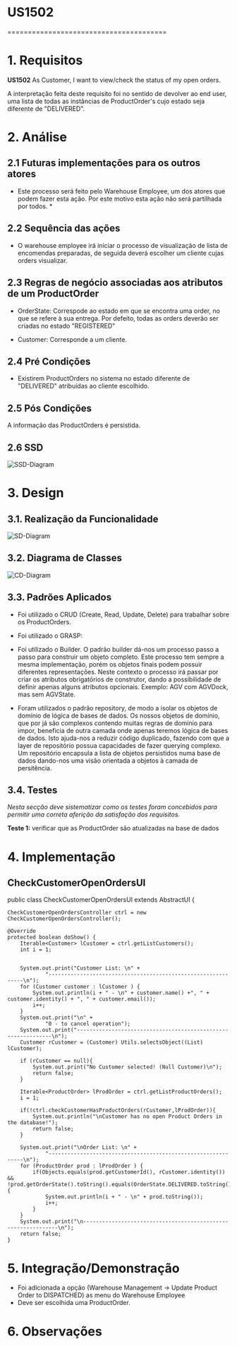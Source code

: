 # US1502
=======================================


# 1. Requisitos

**US1502** As Customer, I want to view/check the status of my open orders.

A interpretação feita deste requisito foi no sentido de devolver ao end user, uma lista de todas as instâncias de ProductOrder's cujo estado seja diferente de "DELIVERED".

# 2. Análise

## 2.1 Futuras implementações para os outros atores

* Este processo será feito pelo Warehouse Employee, um dos atores que podem fazer esta ação. Por este motivo esta ação não será partilhada por todos. *

## 2.2 Sequência das ações

* O warehouse employee irá iniciar o processo de visualização de lista de encomendas preparadas, de seguida deverá escolher um cliente cujas orders visualizar.

## 2.3 Regras de negócio associadas aos atributos de um ProductOrder

* OrderState: Correspode ao estado em que se encontra uma order, no que se refere à sua entrega. Por defeito, todas as orders deverão ser criadas no estado "REGISTERED"

* Customer: Corresponde a um cliente.

## 2.4 Pré Condições

* Existirem ProductOrders no sistema no estado diferente de "DELIVERED" atribuídas ao cliente escolhido.

## 2.5 Pós Condições

A informação das ProductOrders é persistida.

## 2.6 SSD

![SSD-Diagram](US1502_SSD.svg/)

# 3. Design

## 3.1. Realização da Funcionalidade

![SD-Diagram](US1502_SD.svg/)

## 3.2. Diagrama de Classes

![CD-Diagram](US1502_CD.svg/)

## 3.3. Padrões Aplicados

* Foi utilizado o CRUD (Create, Read, Update, Delete) para trabalhar sobre os ProductOrders.

* Foi utilizado o GRASP:

* Foi utilizado o Builder. O padrão builder dá-nos um processo passo a passo
para construir um objeto completo. Este processo tem sempre a mesma implementação, porém os objetos finais podem possuir
diferentes representações. Neste contexto o processo irá passar por criar os atributos obrigatórios de construtor, dando
a possibilidade de definir apenas alguns atributos opcionais. Exemplo: AGV com AGVDock, mas sem AGVState.

* Foram utilizados o padrão repository, de modo a isolar os objetos de domínio de lógica de bases de dados. Os nossos objetos
de domínio, que por já são complexos contendo muitas regras de domínio para impor, beneficia de outra camada onde apenas
teremos lógica de bases de dados. Isto ajuda-nos a reduzir código duplicado, fazendo com que a layer de repositório
possua capacidades de fazer querying complexo. Um repositório encapsula a lista de objetos persistidos numa base de dados
dando-nos uma visão orientada a objetos à camada de persitência.


## 3.4. Testes
*Nesta secção deve sistematizar como os testes foram concebidos para permitir uma correta aferição da satisfação dos requisitos.*

**Teste 1:** verificar que as ProductOrder são atualizadas na base de dados

# 4. Implementação

## CheckCustomerOpenOrdersUI

public class CheckCustomerOpenOrdersUI extends AbstractUI {

    CheckCustomerOpenOrdersController ctrl = new CheckCustomerOpenOrdersController();

    @Override
    protected boolean doShow() {
        Iterable<Customer> lCustomer = ctrl.getListCustomers();
        int i = 1;


        System.out.print("Customer List: \n" +
                "--------------------------------------------------------------\n");
        for (Customer customer : lCustomer ) {
            System.out.println(i + " - \n" + customer.name() +", " + customer.identity() + ", " + customer.email());
            i++;
        }
        System.out.print("\n" +
                "0 - to cancel operation");
        System.out.print("--------------------------------------------------------------\n");
        Customer rCustomer = (Customer) Utils.selectsObject((List) lCustomer);

        if (rCustomer == null){
            System.out.print("No Customer selected! (Null Customer)\n");
            return false;
        }

        Iterable<ProductOrder> lProdOrder = ctrl.getListProductOrders();
        i = 1;

        if(!ctrl.checkCustomerHasProductOrders(rCustomer,lProdOrder)){
            System.out.println("\nCustomer has no open Product Orders in the database!");
            return false;
        }

        System.out.print("\nOrder List: \n" +
                "--------------------------------------------------------------\n");
        for (ProductOrder prod : lProdOrder ) {
            if(Objects.equals(prod.getCustomerId(), rCustomer.identity()) && !prod.getOrderState().toString().equals(OrderState.DELIVERED.toString())){
                System.out.println(i + " - \n" + prod.toString());
                i++;
            }
        }
        System.out.print("\n--------------------------------------------------------------\n");
        return false;
    }

# 5. Integração/Demonstração

- Foi adicionada a opção (Warehouse Management -> Update Product Order to DISPATCHED) as menu do Warehouse Employee
- Deve ser escolhida uma ProductOrder.

# 6. Observações
